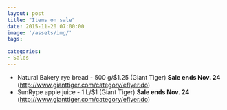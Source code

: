 ```yaml
---
layout: post
title: "Items on sale"
date: 2015-11-20 07:00:00
image: '/assets/img/'
tags:

categories:
- Sales
---
```




- Natural Bakery rye bread - 500 g/$1.25 (Giant Tiger) **Sale ends Nov. 24** (http://www.gianttiger.com/category/eflyer.do)
- SunRype apple juice - 1 L/$1 (Giant Tiger) **Sale ends Nov. 24** (http://www.gianttiger.com/category/eflyer.do)



<!-- Links can also be added. Like [this](http://google.ca).-->


